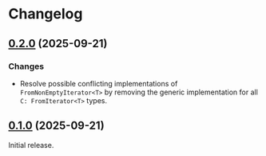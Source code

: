 # Changelog

<!-- changelogging: start -->

## [0.2.0](https://github.com/nekitdev/non-empty-iter/tree/v0.2.0) (2025-09-21)

### Changes

- Resolve possible conflicting implementations of `FromNonEmptyIterator<T>`
  by removing the generic implementation for all `C: FromIterator<T>` types.

## [0.1.0](https://github.com/nekitdev/non-empty-iter/tree/v0.1.0) (2025-09-21)

Initial release.
